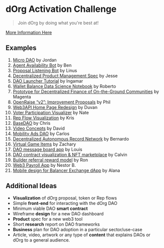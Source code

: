 # dOrg Activation Challenge
> Join dOrg by doing what you're best at!

[More Information Here](https://docs.dorg.tech/lifecycle/activation)

## Examples
1. [Micro DAO](https://github.com/dOrgTech/mini-hack-example) by Jordan
2. [Agent Availability Bot](https://github.com/dOrgTech/AgentAvailability/) by Ben
3. [Proposal Listening Bot](https://github.com/linus-stark/dOrg_activation) by Linus
4. [Decentralized Product Management Spec](https://docs.google.com/document/d/1r3SYoIONQ3pWmyFLaUE68XIvpwC1tcOv9ABPxguHFzk/edit) by Jesse
5. [DAO Launcher Tutorial](https://twitter.com/Ingalandia/status/1237525857981218816) by Ingamar
6. [Wallet Balance Data Science Notebook](https://www.linkedin.com/pulse/exploring-ethereum-blockchain-bigquery-python-henriquez-perozo/?trackingId=voaeJu9BSjmJJuuSszPpGA%3D%3D) by Roberto
7. [Prototype for Decentralized Finance of On-the-Ground Communities](https://docs.google.com/document/d/1DX0P21g2kAkAR8KwqkDbNzMcwiiKfFLDfjazvHQwx2A/edit?usp=sharing) by Magenta
8. [OpenRaise “v2”: Improvement Proposals](https://docs.google.com/document/d/1JR23RbB4XujKOCmBZM969wwpykTbBXkD0HHXRgE1xKA/edit?usp=sharing) by Phil
9. [Web3API Home Page Redesign](https://drive.google.com/drive/folders/1cjWIU3T4kRsHDQC4Vcg-9iSW2fpWvQ7r) by Duvan
10. [Voter Participation Visualizer](https://github.com/c0rv0s/voter-participation) by Nate
11. [Rep Flow Visualization](https://github.com/krisbitney/RepFlowVisualization) by Kris
12. [BaseDAO](https://github.com/stan36/BaseDAO) by Chris
13. [Video Concepts](https://docs.google.com/document/d/1QufLe3HBsSTzYp4ZSqti8_e5QIQjVZmGMeELTReNEnc/edit?usp=sharing) by David
14. [Mobility Ads DAO](https://github.com/imthatcarlos/mobility-ads-dao) by Carlos
15. [Decentralized Autonomous Record Network](https://docs.google.com/document/d/1dieQq5R2uONbdGNZc99M5pHbfP4jVMJ6q8f2UHf-MU0/edit) by Bernardo
16. [Virtual Game Items](https://github.com/Remscar/dOrg-Activation) by Zachary
17. [DAO message board app](https://github.com/LPSCRYPT/dpost-alpha) by Louis
18. [DAO contract visualization & NFT marketplace](https://github.com/Calvinoea/activation-challenge) by Calvin
19. [Builder referral reward model](https://www.notion.so/dOrg-writeup-d8c190e23cc34f989e9023dfd2a31029) by Ron
20. [Web3 Payroll App](https://github.com/nestorbe/payrollTS) by Nestor B.
20. [Mobile design for Balancer Exchange dApp](https://www.figma.com/file/i6MokLTORQKexECogLMUCw/Balancer-Mobile) by Alana

## Additional Ideas
- **Visualization** of dOrg proposal, token or Rep flows
- Simple **front-end** for interacting with the dOrg DAO
- Minimum viable DAO **smart contract**
- Wireframe **design** for a new DAO dashboard
- **Product** spec for a new web3 tool
- Short **research** report on DAO frameworks
- **Business** plan for DAO adoption in a particular sector/use-case
- Article, video, artwork or any type of **content** that explains DAOs or dOrg to a general audience.

